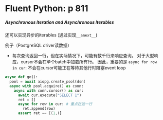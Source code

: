 # Fluent Python: p 811

##### Asynchronous Iteration and Asynchronous Iterables

还可以实现异步的iterables (通过实现`__anext__`)

例子（PostgreSQL driver读数据）

- 每次查询返回一行，但在实际情况下，可能有数千行来响应查询。 对于大型响应，cursor不会在单个batch中加载所有行。 因此，重要的是 `async for row in cur`: 不会在cursor可能正在等待其他行时阻塞event loop

```python
async def go():
  pool = await aiopg.create_pool(dsn)
  async with pool.acquire() as conn:
    async with conn.cursor() as cur:
      await cur.execute("SELECT 1")
      ret = []
      async for row in cur: # 重点在这一行
        ret.append(row)
      assert ret == [(1,)]
```


